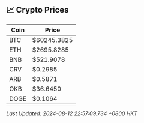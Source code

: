 ## 📈 Crypto Prices

| Coin | Price |
| ---- | ----- |
| BTC | $60245.3825 |
| ETH | $2695.8285 |
| BNB | $521.9078 |
| CRV | $0.2985 |
| ARB | $0.5871 |
| OKB | $36.6450 |
| DOGE | $0.1064 |

_Last Updated: 2024-08-12 22:57:09.734 +0800 HKT_
